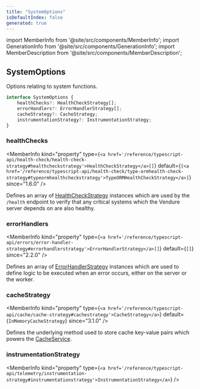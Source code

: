 ```yaml
---
title: "SystemOptions"
isDefaultIndex: false
generated: true
---
```

<!-- This file was generated from the Vendure source. Do not modify. Instead, re-run the "docs:build" script -->
import MemberInfo from '@site/src/components/MemberInfo';
import GenerationInfo from '@site/src/components/GenerationInfo';
import MemberDescription from '@site/src/components/MemberDescription';


## SystemOptions

<GenerationInfo sourceFile="packages/core/src/config/vendure-config.ts" sourceLine="1134" packageName="@vendure/core" since="1.6.0" />

Options relating to system functions.

```ts title="Signature"
interface SystemOptions {
    healthChecks?: HealthCheckStrategy[];
    errorHandlers?: ErrorHandlerStrategy[];
    cacheStrategy?: CacheStrategy;
    instrumentationStrategy?: InstrumentationStrategy;
}
```

<div className="members-wrapper">

### healthChecks

<MemberInfo kind="property" type={`<a href='/reference/typescript-api/health-check/health-check-strategy#healthcheckstrategy'>HealthCheckStrategy</a>[]`} default={`[<a href='/reference/typescript-api/health-check/type-ormhealth-check-strategy#typeormhealthcheckstrategy'>TypeORMHealthCheckStrategy</a>]`}  since="1.6.0"  />

Defines an array of <a href='/reference/typescript-api/health-check/health-check-strategy#healthcheckstrategy'>HealthCheckStrategy</a> instances which are used by the `/health` endpoint to verify
that any critical systems which the Vendure server depends on are also healthy.
### errorHandlers

<MemberInfo kind="property" type={`<a href='/reference/typescript-api/errors/error-handler-strategy#errorhandlerstrategy'>ErrorHandlerStrategy</a>[]`} default={`[]`}  since="2.2.0"  />

Defines an array of <a href='/reference/typescript-api/errors/error-handler-strategy#errorhandlerstrategy'>ErrorHandlerStrategy</a> instances which are used to define logic to be executed
when an error occurs, either on the server or the worker.
### cacheStrategy

<MemberInfo kind="property" type={`<a href='/reference/typescript-api/cache/cache-strategy#cachestrategy'>CacheStrategy</a>`} default={`InMemoryCacheStrategy`}  since="3.1.0"  />

Defines the underlying method used to store cache key-value pairs which powers the
<a href='/reference/typescript-api/cache/cache-service#cacheservice'>CacheService</a>.
### instrumentationStrategy

<MemberInfo kind="property" type={`<a href='/reference/typescript-api/telemetry/instrumentation-strategy#instrumentationstrategy'>InstrumentationStrategy</a>`}   />




</div>

